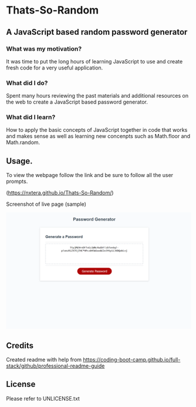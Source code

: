 
# Thats-So-Random

## A JavaScript based random password generator

### What was my motivation?
It was time to put the long hours of learning JavaScript to use and create fresh code for a very useful application.

### What did I do?
Spent many hours reviewing the past materials and additional resources on the web to create a JavaScript based password generator.

### What did I learn?
How to apply the basic concepts of JavaScript together in code that works and makes sense as well as learning new concenpts such as Math.floor and Math.random.


## Usage.

To view the webpage follow the link and be sure to follow all the user prompts.

(https://nxtera.github.io/Thats-So-Random/)

Screenshot of live page (sample)

![ScreenShot](assets/images/screenshot.PNG)
 
   
## Credits
Created readme with help from https://coding-boot-camp.github.io/full-stack/github/professional-readme-guide


## License
Please refer to UNLICENSE.txt
